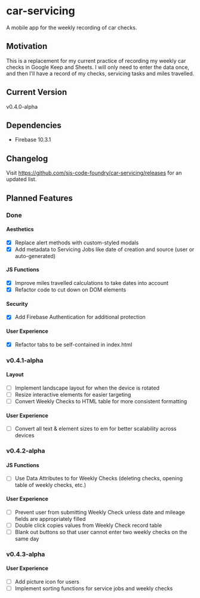 # car-servicing
A mobile app for the weekly recording of car checks.
## Motivation
This is a replacement for my current practice of recording my weekly car checks in Google Keep and Sheets.  I will only need to enter the data once, and then I'll have a record of my checks, servicing tasks and miles travelled.
## Current Version
v0.4.0-alpha
## Dependencies
- Firebase 10.3.1
## Changelog
Visit https://github.com/sjs-code-foundry/car-servicing/releases for an updated list.
## Planned Features
### Done
#### Aesthetics
- [x] Replace alert methods with custom-styled modals
- [x] Add metadata to Servicing Jobs like date of creation and source (user or auto-generated)
#### JS Functions
- [x] Improve miles travelled calculations to take dates into account
- [x] Refactor code to cut down on DOM elements
#### Security
- [x] Add Firebase Authentication for additional protection
#### User Experience
- [x] Refactor tabs to be self-contained in index.html
### v0.4.1-alpha
#### Layout
- [ ] Implement landscape layout for when the device is rotated
- [ ] Resize interactive elements for easier targeting
- [ ] Convert Weekly Checks to HTML table for more consistent formatting
#### User Experience
- [ ] Convert all text & element sizes to em for better scalability across devices
### v0.4.2-alpha
#### JS Functions
- [ ] Use Data Attributes to for Weekly Checks (deleting checks, opening table of weekly checks, etc.)
#### User Experience
- [ ] Prevent user from submitting Weekly Check unless date and mileage fields are appropriately filled
- [ ] Double click copies values from Weekly Check record table
- [ ] Blank out buttons so that user cannot enter two weekly checks on the same day
### v0.4.3-alpha
#### User Experience
- [ ] Add picture icon for users
- [ ] Implement sorting functions for service jobs and weekly checks
